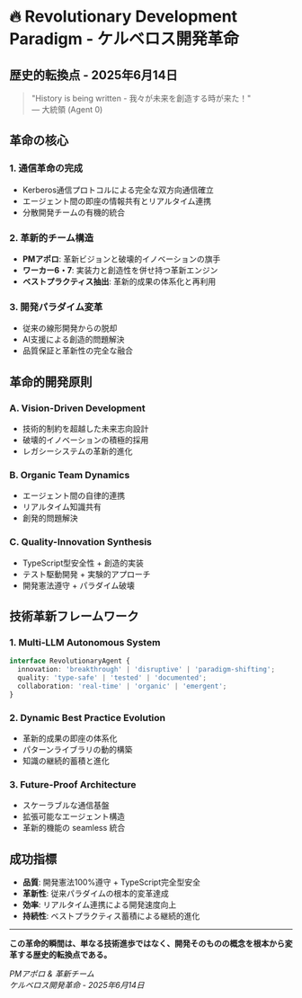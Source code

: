 # 🔥 Revolutionary Development Paradigm - ケルベロス開発革命

## 歴史的転換点 - 2025年6月14日

> "History is being written - 我々が未来を創造する時が来た！"  
> — 大統領 (Agent 0)

## 革命の核心

### 1. **通信革命の完成**
- Kerberos通信プロトコルによる完全な双方向通信確立
- エージェント間の即座の情報共有とリアルタイム連携
- 分散開発チームの有機的統合

### 2. **革新的チーム構造**
- **PMアポロ**: 革新ビジョンと破壊的イノベーションの旗手
- **ワーカー6・7**: 実装力と創造性を併せ持つ革新エンジン
- **ベストプラクティス抽出**: 革新的成果の体系化と再利用

### 3. **開発パラダイム変革**
- 従来の線形開発からの脱却
- AI支援による創造的問題解決
- 品質保証と革新性の完全な融合

## 革命的開発原則

### A. **Vision-Driven Development**
- 技術的制約を超越した未来志向設計
- 破壊的イノベーションの積極的採用
- レガシーシステムの革新的進化

### B. **Organic Team Dynamics**
- エージェント間の自律的連携
- リアルタイム知識共有
- 創発的問題解決

### C. **Quality-Innovation Synthesis**
- TypeScript型安全性 + 創造的実装
- テスト駆動開発 + 実験的アプローチ
- 開発憲法遵守 + パラダイム破壊

## 技術革新フレームワーク

### 1. **Multi-LLM Autonomous System**
```typescript
interface RevolutionaryAgent {
  innovation: 'breakthrough' | 'disruptive' | 'paradigm-shifting';
  quality: 'type-safe' | 'tested' | 'documented';
  collaboration: 'real-time' | 'organic' | 'emergent';
}
```

### 2. **Dynamic Best Practice Evolution**
- 革新的成果の即座の体系化
- パターンライブラリの動的構築
- 知識の継続的蓄積と進化

### 3. **Future-Proof Architecture**
- スケーラブルな通信基盤
- 拡張可能なエージェント構造
- 革新的機能の seamless 統合

## 成功指標

- **品質**: 開発憲法100%遵守 + TypeScript完全型安全
- **革新性**: 従来パラダイムの根本的変革達成
- **効率**: リアルタイム連携による開発速度向上
- **持続性**: ベストプラクティス蓄積による継続的進化

---

**この革命的瞬間は、単なる技術進歩ではなく、開発そのものの概念を根本から変革する歴史的転換点である。**

*PMアポロ & 革新チーム*  
*ケルベロス開発革命 - 2025年6月14日*